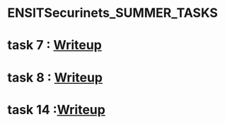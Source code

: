 # ENSITSecurinets_SUMMER_TASKS


# task 7 : [Writeup](Task7/WavTask.md)
# task 8 : [Writeup](Task8/pyc.md)
# task 14 :[Writeup](Task14/writeup.md) 